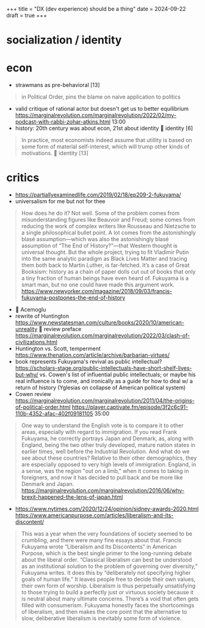 +++
title = "DX (dev experience) should be a thing"
date = 2024-09-22
draft = true
+++

# socialization / identity

# econ

* strawmans as pre-behavioral [13]
> in Political Order, pins the blame on naive application to politics
* valid critique of rational actor but doesn't get us to better equilibrium https://marginalrevolution.com/marginalrevolution/2022/02/my-podcast-with-rabbi-zohar-atkins.html 13:00
* history: 20th century was about econ, 21st about identity 📙 identity [6]
> In practice, most economists indeed assume that utillity is based on some form of material self-interest, which will trump other kinds of motivations. 📙 identity [13]

# critics

* https://partiallyexaminedlife.com/2019/02/18/ep209-2-fukuyama/
* universalism for me but not for thee
> How does he do it? Not well. Some of the problem comes from misunderstanding figures like Beauvoir and Freud; some comes from reducing the work of complex writers like Rousseau and Nietzsche to a single philosophical bullet point. A lot comes from the astonishingly blasé assumption—which was also the astonishingly blasé assumption of “The End of History?”—that Western thought is universal thought. But the whole project, trying to fit Vladimir Putin into the same analytic paradigm as Black Lives Matter and tracing them both back to Martin Luther, is far-fetched. It’s a case of Great Booksism: history as a chain of paper dolls cut out of books that only a tiny fraction of human beings have even heard of. Fukuyama is a smart man, but no one could have made this argument work. https://www.newyorker.com/magazine/2018/09/03/francis-fukuyama-postpones-the-end-of-history
* 📙 Acemoglu
* rewrite of Huntington https://www.newstatesman.com/culture/books/2020/10/american-unreality 📍 review preface https://marginalrevolution.com/marginalrevolution/2022/03/clash-of-civilizations.html
* Huntington vs. Scott, temperment https://www.thenation.com/article/archive/barbarian-virtues/
* book represents Fukuyama's revival as public intellectual? https://scholars-stage.org/public-intellectuals-have-short-shelf-lives-but-why/ vs. Cowen's list of influential public intellectuals; or maybe his real influence is to come, and ironically as a guide for how to deal w/ a return of history (Yglesias on collapse of American political system)
* Cowen review https://marginalrevolution.com/marginalrevolution/2011/04/the-origins-of-political-order.html https://player.captivate.fm/episode/3f2c6c91-110b-4352-afac-402f09181105 35:00
> One way to understand the English vote is to compare it to other areas, especially with regard to immigration. If you read Frank Fukuyama, he correctly portrays Japan and Denmark, as, along with England, being the two other truly developed, mature nation states in earlier times, well before the Industrial Revolution. And what do we see about these countries?  Relative to their other demographics, they are especially opposed to very high levels of immigration. England, in a sense, was the region "out on a limb," when it comes to taking in foreigners, and now it has decided to pull back and be more like Denmark and Japan. https://marginalrevolution.com/marginalrevolution/2016/06/why-brexit-happened-the-lens-of-japan.html
* https://www.nytimes.com/2020/12/24/opinion/sidney-awards-2020.html https://www.americanpurpose.com/articles/liberalism-and-its-discontent/
> This was a year when the very foundations of society seemed to be crumbling, and there were many fine essays about that. Francis Fukuyama wrote “Liberalism and Its Discontents” in American Purpose, which is the best single primer to the long-running debate about the liberal order. “Classical liberalism can best be understood as an institutional solution to the problem of governing over diversity,” Fukuyama writes. It does this by “deliberately not specifying higher goals of human life.” It leaves people free to decide their own values, their own form of worship. Liberalism is thus perpetually unsatisfying to those trying to build a perfectly just or virtuous society because it is neutral about many ultimate concerns. There’s a void that often gets filled with consumerism. Fukuyama honestly faces the shortcomings of liberalism, and then makes the core point that the alternative to slow, deliberative liberalism is inevitably some form of violence.
